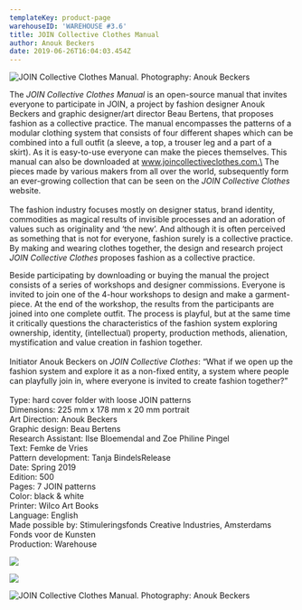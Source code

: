 ```yaml
---
templateKey: product-page
warehouseID: 'WAREHOUSE #3.6'
title: JOIN Collective Clothes Manual
author: Anouk Beckers
date: 2019-06-26T16:04:03.454Z
---
```

![JOIN Collective Clothes Manual. Photography: Anouk Beckers ](/img/01_join-manual_photo_anouk-beckers.jpg "JOIN Collective Clothes Manual. Photography: Anouk Beckers ")

The *JOIN Collective Clothes Manual* is an open-source manual that invites everyone to participate in JOIN, a project by fashion designer Anouk Beckers and graphic designer/art director Beau Bertens, that proposes fashion as a collective practice. The manual encompasses the patterns of a modular clothing system that consists of four different shapes which can be combined into a full outfit (a sleeve, a top, a trouser leg and a part of a skirt). As it is easy-to-use everyone can make the pieces themselves. This manual can also be downloaded at www.joincollectiveclothes.com.\
The pieces made by various makers from all over the world, subsequently form an ever-growing collection that can be seen on the *JOIN Collective Clothes* website.\
\
The fashion industry focuses mostly on designer status, brand identity, commodities as magical results of invisible processes and an adoration of values such as originality and ‘the new’. And although it is often perceived as something that is not for everyone, fashion surely is a collective practice. By making and wearing clothes together, the design and research project *JOIN Collective Clothes* proposes fashion as a collective practice.

Beside participating by downloading or buying the manual the project consists of a series of workshops and designer commissions. Everyone is invited to join one of the 4-hour workshops to design and make a garment-piece. At the end of the workshop, the results from the participants are joined into one complete outfit. The process is playful, but at the same time it critically questions the characteristics of the fashion system exploring ownership, identity, (intellectual) property, production methods, alienation, mystification and value creation in fashion together.\
\
Initiator Anouk Beckers on *JOIN Collective Clothes*: “What if we open up the fashion system and explore it as a non-fixed entity, a system where people can playfully join in, where everyone is invited to create fashion together?”\
\
Type: hard cover folder with loose JOIN patterns\
Dimensions: 225 mm x 178 mm x 20 mm portrait\
Art Direction: Anouk Beckers\
Graphic design: Beau Bertens\
Research Assistant: Ilse Bloemendal and Zoe Philine Pingel\
Text: Femke de Vries\
Pattern development: Tanja BindelsRelease \
Date: Spring 2019\
Edition: 500\
Pages: 7 JOIN patterns\
Color: black & white \
Printer: Wilco Art Books\
Language: English\
Made possible by: Stimuleringsfonds Creative Industries, Amsterdams Fonds voor de Kunsten\
Production: Warehouse

![](/img/03_join-manual_photo_anouk-beckers.jpg)

![](/img/05_join-manual_photo_anouk-beckers.jpg)

![JOIN Collective Clothes Manual. Photography: Anouk Beckers ](/img/09_join-manual_photo_anouk-beckers.jpg "JOIN Collective Clothes Manual. Photography: Anouk Beckers ")